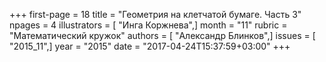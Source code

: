+++
first-page = 18
title = "Геометрия на клетчатой бумаге. Часть 3"
npages = 4
illustrators = [ "Инга Коржнева",]
month = "11"
rubric = "Математический кружок"
authors = [ "Александр Блинков",]
issues = [ "2015_11",]
year = "2015"
date = "2017-04-24T15:37:59+03:00"
+++
